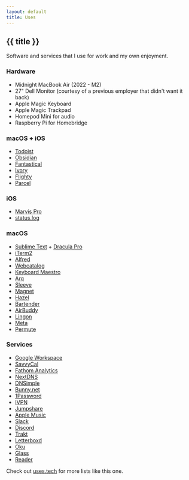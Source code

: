 ```yaml
---
layout: default
title: Uses
---
```


<h2
    class="m-0 text-xl font-black leading-tight tracking-normal dark:text-gray-200 md:text-2xl mb-2"
>
    {{ title }}
</h2>

Software and services that I use for work and my own enjoyment.

<h3 className="text-xl font-extrabold leading-9 tracking-tight text-gray-900 dark:text-gray-100 sm:text-2xl sm:leading-10 md:text-4xl md:leading-14">Hardware</h3>

-   Midnight MacBook Air (2022 - M2)
-   27" Dell Monitor (courtesy of a previous employer that didn't want it back)
-   Apple Magic Keyboard
-   Apple Magic Trackpad
-   Homepod Mini for audio
-   Raspberry Pi for Homebridge

<h3 className="text-xl font-extrabold leading-9 tracking-tight text-gray-900 dark:text-gray-100 sm:text-2xl sm:leading-10 md:text-4xl md:leading-14">macOS + iOS</h3>

-   [Todoist](https://todoist.com)
-   [Obsidian](https://obsidian.md)
-   [Fantastical](https://flexibits.com/)
-   [Ivory](https://tapbots.com/ivory)
-   [Flighty](https://www.flightyapp.com)
-   [Parcel](https://parcelapp.net)

<h3 className="text-xl font-extrabold leading-9 tracking-tight text-gray-900 dark:text-gray-100 sm:text-2xl sm:leading-10 md:text-4xl md:leading-14">iOS</h3>

-   [Marvis Pro](https://apps.apple.com/app/marvis-pro/id1447768809)
-   [status.log](https://apps.apple.com/ca/app/status-log/id6444921793)

<h3 className="text-xl font-extrabold leading-9 tracking-tight text-gray-900 dark:text-gray-100 sm:text-2xl sm:leading-10 md:text-4xl md:leading-14">macOS</h3>

-   [Sublime Text](https://www.sublimetext.com) + [Dracula Pro](https://draculatheme.com/pro)
-   [iTerm2](https://iterm2.com)
-   [Alfred](https://alfredapp.com)
-   [Webcatalog](https://webcatalog.io)
-   [Keyboard Maestro](https://www.keyboardmaestro.com/)
-   [Arq](https://www.arqbackup.com)
-   [Sleeve](https://replay.software/sleeve)
-   [Magnet](https://magnet.crowdcafe.com)
-   [Hazel](https://www.noodlesoft.com)
-   [Bartender](https://www.macbartender.com)
-   [AirBuddy](https://v2.airbuddy.app)
-   [Lingon](https://www.peterborgapps.com/lingon)
-   [Meta](https://www.nightbirdsevolve.com/meta)
-   [Permute](https://software.charliemonroe.net/permute)

<h3 className="text-xl font-extrabold leading-9 tracking-tight text-gray-900 dark:text-gray-100 sm:text-2xl sm:leading-10 md:text-4xl md:leading-14">Services</h3>

-   <a href="https://referworkspace.app.goo.gl/7BYo" onclick="fathom.trackGoal('EWREAPNX', 0)">Google Workspace</a>
-   <a href="https://savvycal.com/?r=coryd" onclick="fathom.trackGoal('UXTCQANC', 0)">SavvyCal</a>
-   <a href="https://usefathom.com/ref/EGXCON" onclick="fathom.trackGoal('EWREAPNX', 0)">Fathom Analytics</a>
-   <a href="https://nextdns.io/?from=m56mt3z6" onclick="fathom.trackGoal('CG4FNTCN', 0)">NextDNS</a>
-   <a href="https://dnsimple.com/r/3a7cbb9e15df8f" onclick="fathom.trackGoal('MFQVXQQ9', 0)">DNSimple</a>
-   <a href="https://bunny.net?ref=3kd0m6d30v" onclick="fathom.trackGoal('EIQ2NE4V', 0)">Bunny.net</a>
-   [1Password](https://1password.com)
-   [IVPN](https://www.ivpn.net)
-   [Jumpshare](https://jumpshare.com)
-   [Apple Music](https://music.apple.com)
-   [Slack](http://slack.com)
-   [Discord](http://discord.com)
-   [Trakt](https://trakt.tv)
-   [Letterboxd](https://letterboxd.com)
-   [Oku](https://oku.club)
-   [Glass](https://glass.photo)
-   [Reader](https://readwise.io/read)

Check out [uses.tech](https://uses.tech) for more lists like this one.
